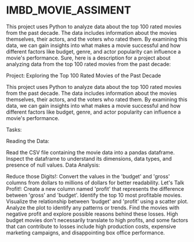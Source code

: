 # IMBD_MOVIE_ASSIMENT
This project uses Python to analyze data about the top 100 rated movies from the past decade. The data includes information about the movies themselves, their actors, and the voters who rated them. By examining this data, we can gain insights into what makes a movie successful and how different factors like budget, genre, and actor popularity can influence a movie's performance.
Sure, here is a description for a project about analyzing data from the top 100 rated movies from the past decade:

Project: Exploring the Top 100 Rated Movies of the Past Decade

This project uses Python to analyze data about the top 100 rated movies from the past decade. The data includes information about the movies themselves, their actors, and the voters who rated them. By examining this data, we can gain insights into what makes a movie successful and how different factors like budget, genre, and actor popularity can influence a movie's performance.

Tasks:

Reading the Data:

Read the CSV file containing the movie data into a pandas dataframe.
Inspect the dataframe to understand its dimensions, data types, and presence of null values.
Data Analysis:

Reduce those Digits!: Convert the values in the 'budget' and 'gross' columns from dollars to millions of dollars for better readability.
Let's Talk Profit!:
Create a new column named 'profit' that represents the difference between 'gross' and 'budget'.
Identify the top 10 most profitable movies.
Visualize the relationship between 'budget' and 'profit' using a scatter plot. Analyze the plot to identify any patterns or trends.
Find the movies with negative profit and explore possible reasons behind these losses. High budget movies don't necessarily translate to high profits, and some factors that can contribute to losses include high production costs, expensive marketing campaigns, and disappointing box office performance.
